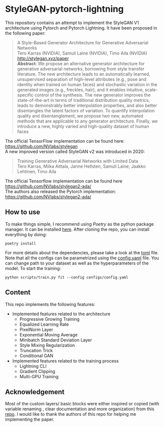 # StyleGAN-pytorch-lightning

This repository contains an attempt to implement the StyleGAN V1 architecture using Pytorch and Pytorch Lightning. It have been proposed in the following paper:

> A Style-Based Generator Architecture for Generative Adversarial Networks \
Tero Karras (NVIDIA), Samuli Laine (NVIDIA), Timo Aila (NVIDIA) \
http://stylegan.xyz/paper \
**Abstract**: We propose an alternative generator architecture for generative adversarial networks, borrowing from style transfer literature. The new architecture leads to an automatically learned, unsupervised separation of high-level attributes (e.g., pose and identity when trained on human faces) and stochastic variation in the generated images (e.g., freckles, hair), and it enables intuitive, scale-specific control of the synthesis. The new generator improves the state-of-the-art in terms of traditional distribution quality metrics, leads to demonstrably better interpolation properties, and also better disentangles the latent factors of variation. To quantify interpolation quality and disentanglement, we propose two new, automated methods that are applicable to any generator architecture. Finally, we introduce a new, highly varied and high-quality dataset of human faces

The official TensorFlow implementation can be found here: https://github.com/NVlabs/stylegan \
A new improved version called StyleGAN v2 was introduced in 2020:
> Training Generative Adversarial Networks with Limited Data \
Tero Karras, Miika Aittala, Janne Hellsten, Samuli Laine, Jaakko Lehtinen, Timo Aila

The official Tensorflow implementation can be found here https://github.com/NVlabs/stylegan2-ada/ \
The authors also released the Pytorch implementation: https://github.com/NVlabs/stylegan2-ada/

## How to use

To make things simple, I recommend using *Poetry* as the python package manager. It can be installed [here](https://python-poetry.org/docs/#installation).
After cloning the repo, you can install everything by doing:

    poetry install

For more details about the dependencies, please take a look at the [toml](pyproject.toml) file. 
Note that all the configs can be parametrized using the [config.yaml](configs/config.yaml) file. You can change path to your dataset as well as the hyperparameters of the model. 
To start the training:

    python scripts/train.py fit --config configs/config.yaml

## Content

This repo implements the following features:
- Implemented features related to the architecture
    -  Progressive Growing Training
    - Equalized Learning Rate
    - PixelNorm Layer
    - Exponential Moving Average
    - Minibatch Standard Deviation Layer
    - Style Mixing Regularization
    - Truncation Trick
    - Conditional GAN
- Implemented features related to the training process
    - Lightning CLI 
    - Gradient Clipping
    - Multi-GPU Training

## Acknowledgement

Most of the custom layers/ basic blocks were either inspired or copied (with variable renaming , clear documentation and more organization) from this [repo](https://github.com/lernapparat/lernapparat/tree/master/style_gan). I would like to thank the authors of this repo for helping me implementing the paper.

